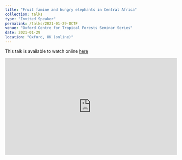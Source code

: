 ```yaml
---
title: "Fruit famine and hungry elephants in Central Africa"
collection: talks
type: "Invited Speaker"
permalink: /talks/2021-01-29-OCTF
venue: "Oxford Centre for Tropical Forests Seminar Series"
date: 2021-01-29
location: "Oxford, UK (online)"
---
```


This talk is available to watch online [here](https://www.youtube.com/watch?v=r3bWu2YbP_M&feature=youtu.be)

<iframe width="560" height="315" src="https://www.youtube.com/embed/r3bWu2YbP_M" frameborder="0" allow="accelerometer; autoplay; clipboard-write; encrypted-media; gyroscope; picture-in-picture" allowfullscreen></iframe>
